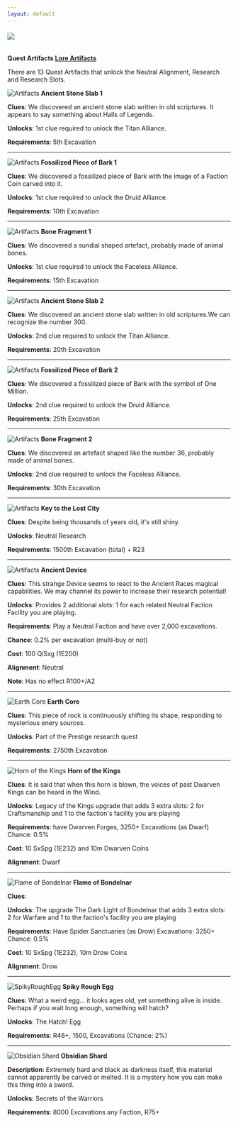 ```yaml
---
layout: default
---
```


###### ![](/realm/assets/img/picks/ArcheologyTopPage.png)

**Quest Artifacts [Lore Artifacts](/realm/LoreArtifacts)**

There are 13 Quest Artifacts that unlock the Neutral Alignment, Research and Research Slots.

![](/realm/assets/img/picks/AncientStoneSlab1.png "Artifacts") **Ancient Stone Slab 1**

**Clues**: We discovered an ancient stone slab written in old scriptures. It appears to say something about Halls of Legends.

**Unlocks**: 1st clue required to unlock the Titan Alliance.

**Requirements**: 5th Excavation

---

![](/realm/assets/img/picks/FossilizedPieceofBark1.png "Artifacts") **Fossilized Piece of Bark 1**

**Clues**: We discovered a fossilized piece of Bark with the image of a Faction Coin carved into it.

**Unlocks**: 1st clue required to unlock the Druid Alliance.

**Requirements**: 10th Excavation

---

![](/realm/assets/img/picks/BoneFragment1.png "Artifacts") **Bone Fragment 1**

**Clues**: We discovered a sundial shaped artefact, probably made of animal bones.

**Unlocks**: 1st clue required to unlock the Faceless Alliance.

**Requirements**: 15th Excavation

---

![](/realm/assets/img/picks/AncientStoneSlab2.png "Artifacts") **Ancient Stone Slab 2**

**Clues**: We discovered an ancient stone slab written in old scriptures.We can recognize the number 300.

**Unlocks**: 2nd clue required to unlock the Titan Alliance.

**Requirements**: 20th Excavation

---

![](/realm/assets/img/picks/FossilizedPieceofBark2.png "Artifacts") **Fossilized Piece of Bark 2**

**Clues**: We discovered a fossilized piece of Bark with the symbol of One Million.

**Unlocks**: 2nd clue required to unlock the Druid Alliance.

**Requirements**: 25th Excavation

---

![](/realm/assets/img/picks/BoneFragment2.png "Artifacts") **Bone Fragment 2**

**Clues**: We discovered an artefact shaped like the number 36, probably made of animal bones.

**Unlocks**: 2nd clue required to unlock the Faceless Alliance.

**Requirements**: 30th Excavation

---

![](/realm/assets/img/picks/KeytotheLostCity.png "Artifacts") **Key to the Lost City**

**Clues**: Despite being thousands of years old, it's still shiny.

**Unlocks**: Neutral Research

**Requirements**: 1500th Excavation (total) + R23

---

![](/realm/assets/img/picks/AncientDevice.png "Artifacts") **Ancient Device**

**Clues**: This strange Device seems to react to the Ancient Races magical capabilities. We may channel its power to increase their research potential!

**Unlocks**: Provides 2 additional slots: 1 for each related Neutral Faction Facility you are playing.

**Requirements**: Play a Neutral Faction and have over 2,000 excavations.

**Chance**: 0.2% per excavation (multi-buy or not)

**Cost**: 100 QiSxg (1E200)

**Alignment**: Neutral

**Note**: Has no effect R100+/A2

---

![](/realm/assets/img/picks/EarthCore.png "Earth Core") **Earth Core**

**Clues**: This piece of rock is continuously shifting its shape, responding to mysterious enery sources.

**Unlocks**: Part of the Prestige research quest

**Requirements**: 2750th Excavation

---

![](/realm/assets/img/picks/HornoftheKings.png "Horn of the Kings") **Horn of the Kings**

**Clues**: It is said that when this horn is blown, the voices of past Dwarven Kings can be heard in the Wind.

**Unlocks**: Legacy of the Kings upgrade that adds 3 extra slots: 2 for Craftsmanship and 1 to the faction's facility you are playing

**Requirements**: have Dwarven Forges, 3250+ Excavations (as Dwarf) Chance: 0.5%

**Cost**: 10 SxSpg (1E232) and 10m Dwarven Coins

**Alignment**: Dwarf

---

![](/realm/assets/img/picks/FlameofBondelnar.png "Flame of Bondelnar") **Flame of Bondelnar**

**Clues**: 

**Unlocks**: The upgrade The Dark Light of Bondelnar that adds 3 extra slots: 2 for Warfare and 1 to the faction's facility you are playing

**Requirements**: Have Spider Sanctuaries (as Drow) Excavations: 3250+ Chance: 0.5%

**Cost**: 10 SxSpg (1E232), 10m Drow Coins

**Alignment**: Drow

---

![](/realm/assets/img/picks/SpikyRoughEggArtifact.png "SpikyRoughEgg") **Spiky Rough Egg**

**Clues**: What a weird egg... it looks ages old, yet something alive is inside. Perhaps if you wait long enough, something will hatch?

**Unlocks**: The Hatch! Egg

**Requirements**: R46+, 1500, Excavations (Chance: 2%)

---

![](/realm/assets/img/picks/ObsidianShardArtifact.png "Obsidian Shard") **Obsidian Shard**

**Description**: Extremely hard and black as darkness itself, this material cannot apparently be carved or melted. It is a mystery how you can make this thing into a sword.

**Unlocks**: Secrets of the Warriors

**Requirements**: 8000 Excavations any Faction, R75+
